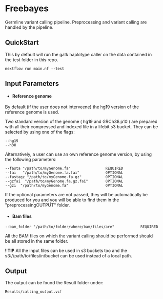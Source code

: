 # Freebayes

Germline variant calling pipeline. Preprocessing and variant calling are handled by the pipeline.
## QuickStart

This by default will run the gatk haplotype caller on the data contained in the test folder in this repo.

```
nextflow run main.nf --test
```
## Input Parameters 

- #### Reference genome

 By default (if the user does not interveene) the hg19 version of the reference genome is used.
 
 Two standard version of the genome ( hg19 and GRCh38.p10 ) are prepared with all their compressed and indexed file in a lifebit s3 bucket.
 They can be selected by using one of the flags:
 
 ```
 --hg19
 --h38
 ```
 
 Alternatively, a user can use an own reference genome version, by using the following parameters:

  ```
  --fasta "/path/to/myGenome.fa"                REQUIRED
  --fai   "/path/to/myGenome.fa.fai"            OPTIONAL
  --fastagz "/path/to/myGenome.fa.gz"           OPTIONAL
  --gzfai  "/path/to/myGenome.fa.gz.fai"        OPTIONAL
  --gzi  "/path/to/myGenome.fa"                 OPTIONAL
  ```
If the optional parameters are not passed, they will be automatically be produced for you and you will be able to find them in the "preprocessingOUTPUT" folder.

- #### Bam files  

```
--bam_folder "/path/to/folder/where/bam/files/are"            REQUIRED
```

All the BAM files on which the variant calling should be performed should be all stored in the same folder. 

**! TIP** 
All the input files can be used in s3 buckets too and the s3://path/to/files/in/bucket can be used instead of a local path.

## Output

The output can be found the Result folder under: 
```
Results/calling_output.vcf
```
